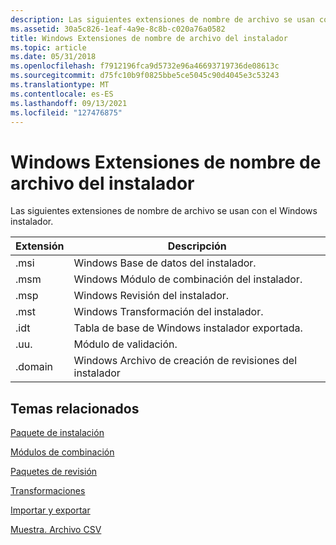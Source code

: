 ```yaml
---
description: Las siguientes extensiones de nombre de archivo se usan con el Windows instalador.
ms.assetid: 30a5c826-1eaf-4a9e-8c8b-c020a76a0582
title: Windows Extensiones de nombre de archivo del instalador
ms.topic: article
ms.date: 05/31/2018
ms.openlocfilehash: f7912196fca9d5732e96a46693719736de08613c
ms.sourcegitcommit: d75fc10b9f0825bbe5ce5045c90d4045e3c53243
ms.translationtype: MT
ms.contentlocale: es-ES
ms.lasthandoff: 09/13/2021
ms.locfileid: "127476875"
---
```

# <a name="windows-installer-file-name-extensions"></a>Windows Extensiones de nombre de archivo del instalador

Las siguientes extensiones de nombre de archivo se usan con el Windows instalador.



| Extensión | Descripción                                |
|-----------|--------------------------------------------|
| .msi      | Windows Base de datos del instalador.                |
| .msm      | Windows Módulo de combinación del instalador.            |
| .msp      | Windows Revisión del instalador.                   |
| .mst      | Windows Transformación del instalador.               |
| .idt      | Tabla de base de Windows instalador exportada. |
| .uu.      | Módulo de validación.                         |
| .domain      | Windows Archivo de creación de revisiones del instalador      |



 

## <a name="related-topics"></a>Temas relacionados

<dl> <dt>

[Paquete de instalación](installation-package.md)
</dt> <dt>

[Módulos de combinación](merge-modules.md)
</dt> <dt>

[Paquetes de revisión](patch-packages.md)
</dt> <dt>

[Transformaciones](transforms.md)
</dt> <dt>

[Importar y exportar](importing-and-exporting.md)
</dt> <dt>

[Muestra. Archivo CSV](sample--cub-file.md)
</dt> </dl>

 

 



